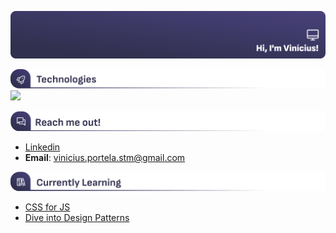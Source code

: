 ![](header.png)

![](technologies.png)
<img src="https://img.shields.io/badge/JavaScript-323330?style=for-the-badge&logo=javascript&logoColor=F7DF1E"/>

![](reach_me_out.png)
- [Linkedin](https://www.linkedin.com/in/vinicius-portela/)
- **Email**: vinicius.portela.stm@gmail.com

![](learning.png)
- [CSS for JS](https://css-for-js.dev/)
- [Dive into Design Patterns](https://refactoring.guru/design-patterns/book)
